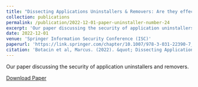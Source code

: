 ```yaml
---
title: "Dissecting Applications Uninstallers & Removers: Are they effective?"
collection: publications
permalink: /publication/2022-12-01-paper-uninstaller-number-24
excerpt: 'Our paper discussing the security of application uninstallers and removers.'
date: 2022-12-01
venue: 'Springer Information Security Conference (ISC)'
paperurl: 'https://link.springer.com/chapter/10.1007/978-3-031-22390-7_20'
citation: 'Botacin et al, Marcus. (2022). &quot; Dissecting Applications Uninstallers & Removers: Are they effective?.&quot; <i>Springer ISC</i>. 1(1).'
---
```

Our paper discussing the security of application uninstallers and removers.

[Download Paper](https://marcusbotacin.github.io/files/isc_uninstallers.pdf)

